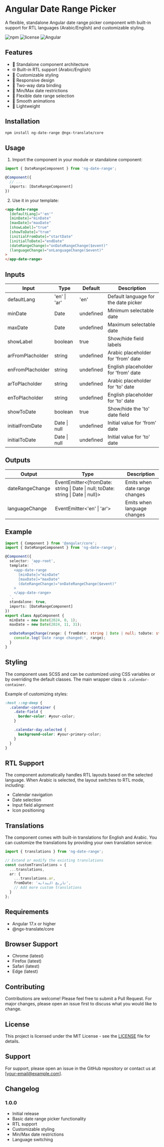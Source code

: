 # Angular Date Range Picker

A flexible, standalone Angular date range picker component with built-in support for RTL languages (Arabic/English) and customizable styling.

![npm](https://img.shields.io/npm/v/ng-date-range)
![license](https://img.shields.io/npm/l/ng-date-range)
![Angular](https://img.shields.io/badge/Angular-17.x-red)

## Features

- 📅 Standalone component architecture
- 🌐 Built-in RTL support (Arabic/English)
- 🎨 Customizable styling
- 📱 Responsive design
- 🔄 Two-way data binding
- 🎯 Min/Max date restrictions
- 🧩 Flexible date range selection
- 💫 Smooth animations
- 🎈 Lightweight

## Installation

```bash
npm install ng-date-range @ngx-translate/core
```

## Usage

1. Import the component in your module or standalone component:

```typescript
import { DateRangeComponent } from 'ng-date-range';

@Component({
  // ...
  imports: [DateRangeComponent]
})
```

2. Use it in your template:

```html
<app-date-range
  [defaultLang]="'en'"
  [minDate]="minDate"
  [maxDate]="maxDate"
  [showLabel]="true"
  [showToDate]="true"
  [initialFromDate]="startDate"
  [initialToDate]="endDate"
  (dateRangeChange)="onDateRangeChange($event)"
  (languageChange)="onLanguageChange($event)"
>
</app-date-range>
```

## Inputs

| Input | Type | Default | Description |
|-------|------|---------|-------------|
| defaultLang | 'en' \| 'ar' | 'en' | Default language for the date picker |
| minDate | Date | undefined | Minimum selectable date |
| maxDate | Date | undefined | Maximum selectable date |
| showLabel | boolean | true | Show/hide field labels |
| arFromPlacholder | string | undefined | Arabic placeholder for 'from' date |
| enFromPlacholder | string | undefined | English placeholder for 'from' date |
| arToPlacholder | string | undefined | Arabic placeholder for 'to' date |
| enToPlacholder | string | undefined | English placeholder for 'to' date |
| showToDate | boolean | true | Show/hide the 'to' date field |
| initialFromDate | Date \| null | undefined | Initial value for 'from' date |
| initialToDate | Date \| null | undefined | Initial value for 'to' date |

## Outputs

| Output | Type | Description |
|--------|------|-------------|
| dateRangeChange | EventEmitter<{fromDate: string \| Date \| null; toDate: string \| Date \| null}> | Emits when date range changes |
| languageChange | EventEmitter<'en' \| 'ar'> | Emits when language changes |

## Example

```typescript
import { Component } from '@angular/core';
import { DateRangeComponent } from 'ng-date-range';

@Component({
  selector: 'app-root',
  template: `
    <app-date-range
      [minDate]="minDate"
      [maxDate]="maxDate"
      (dateRangeChange)="onDateRangeChange($event)"
    >
    </app-date-range>
  `,
  standalone: true,
  imports: [DateRangeComponent]
})
export class AppComponent {
  minDate = new Date(2024, 0, 1);
  maxDate = new Date(2024, 11, 31);

  onDateRangeChange(range: { fromDate: string | Date | null; toDate: string | Date | null }) {
    console.log('Date range changed:', range);
  }
}
```

## Styling

The component uses SCSS and can be customized using CSS variables or by overriding the default classes. The main wrapper class is `.calendar-container`.

Example of customizing styles:

```scss
:host ::ng-deep {
  .calendar-container {
    .date-field {
      border-color: #your-color;
    }

    .calendar-day.selected {
      background-color: #your-primary-color;
    }
  }
}
```

## RTL Support

The component automatically handles RTL layouts based on the selected language. When Arabic is selected, the layout switches to RTL mode, including:

- Calendar navigation
- Date selection
- Input field alignment
- Icon positioning

## Translations

The component comes with built-in translations for English and Arabic. You can customize the translations by providing your own translation service:

```typescript
import { translations } from 'ng-date-range';

// Extend or modify the existing translations
const customTranslations = {
  ...translations,
  ar: {
    ...translations.ar,
    fromDate: 'تاريخ البداية',
    // Add more custom translations
  }
};
```

## Requirements

- Angular 17.x or higher
- @ngx-translate/core

## Browser Support

- Chrome (latest)
- Firefox (latest)
- Safari (latest)
- Edge (latest)

## Contributing

Contributions are welcome! Please feel free to submit a Pull Request. For major changes, please open an issue first to discuss what you would like to change.

## License

This project is licensed under the MIT License - see the [LICENSE](LICENSE) file for details.

## Support

For support, please open an issue in the GitHub repository or contact us at [your-email@example.com].

## Changelog

### 1.0.0
- Initial release
- Basic date range picker functionality
- RTL support
- Customizable styling
- Min/Max date restrictions
- Language switching



